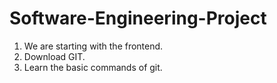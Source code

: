 # Software-Engineering-Project

1. We are starting with the frontend.
2. Download GIT.
3. Learn the basic commands of git.
